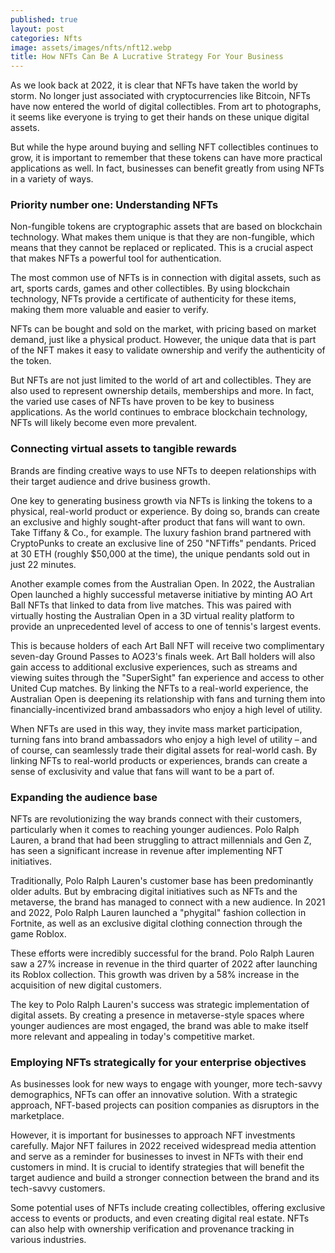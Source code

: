 ```yaml
---
published: true
layout: post
categories: Nfts
image: assets/images/nfts/nft12.webp
title: How NFTs Can Be A Lucrative Strategy For Your Business
---
```


As we look back at 2022, it is clear that NFTs have taken the world by storm. No longer just associated with cryptocurrencies like Bitcoin, NFTs have now entered the world of digital collectibles. From art to photographs, it seems like everyone is trying to get their hands on these unique digital assets.

But while the hype around buying and selling NFT collectibles continues to grow, it is important to remember that these tokens can have more practical applications as well. In fact, businesses can benefit greatly from using NFTs in a variety of ways.

### Priority number one: Understanding NFTs
Non-fungible tokens are cryptographic assets that are based on blockchain technology. What makes them unique is that they are non-fungible, which means that they cannot be replaced or replicated. This is a crucial aspect that makes NFTs a powerful tool for authentication.

The most common use of NFTs is in connection with digital assets, such as art, sports cards, games and other collectibles. By using blockchain technology, NFTs provide a certificate of authenticity for these items, making them more valuable and easier to verify.

NFTs can be bought and sold on the market, with pricing based on market demand, just like a physical product. However, the unique data that is part of the NFT makes it easy to validate ownership and verify the authenticity of the token.

But NFTs are not just limited to the world of art and collectibles. They are also used to represent ownership details, memberships and more. In fact, the varied use cases of NFTs have proven to be key to business applications. As the world continues to embrace blockchain technology, NFTs will likely become even more prevalent.

### Connecting virtual assets to tangible rewards
Brands are finding creative ways to use NFTs to deepen relationships with their target audience and drive business growth.

One key to generating business growth via NFTs is linking the tokens to a physical, real-world product or experience. By doing so, brands can create an exclusive and highly sought-after product that fans will want to own. Take Tiffany & Co., for example. The luxury fashion brand partnered with CryptoPunks to create an exclusive line of 250 "NFTiffs" pendants. Priced at 30 ETH (roughly $50,000 at the time), the unique pendants sold out in just 22 minutes.

Another example comes from the Australian Open. In 2022, the Australian Open launched a highly successful metaverse initiative by minting AO Art Ball NFTs that linked to data from live matches. This was paired with virtually hosting the Australian Open in a 3D virtual reality platform to provide an unprecedented level of access to one of tennis's largest events. 

This is because holders of each Art Ball NFT will receive two complimentary seven-day Ground Passes to AO23's finals week. Art Ball holders will also gain access to additional exclusive experiences, such as streams and viewing suites through the "SuperSight" fan experience and access to other United Cup matches. By linking the NFTs to a real-world experience, the Australian Open is deepening its relationship with fans and turning them into financially-incentivized brand ambassadors who enjoy a high level of utility.

When NFTs are used in this way, they invite mass market participation, turning fans into brand ambassadors who enjoy a high level of utility – and of course, can seamlessly trade their digital assets for real-world cash. By linking NFTs to real-world products or experiences, brands can create a sense of exclusivity and value that fans will want to be a part of. 

### Expanding the audience base
NFTs are revolutionizing the way brands connect with their customers, particularly when it comes to reaching younger audiences. Polo Ralph Lauren, a brand that had been struggling to attract millennials and Gen Z, has seen a significant increase in revenue after implementing NFT initiatives.

Traditionally, Polo Ralph Lauren's customer base has been predominantly older adults. But by embracing digital initiatives such as NFTs and the metaverse, the brand has managed to connect with a new audience. In 2021 and 2022, Polo Ralph Lauren launched a "phygital" fashion collection in Fortnite, as well as an exclusive digital clothing connection through the game Roblox.

These efforts were incredibly successful for the brand. Polo Ralph Lauren saw a 27% increase in revenue in the third quarter of 2022 after launching its Roblox collection. This growth was driven by a 58% increase in the acquisition of new digital customers.

The key to Polo Ralph Lauren's success was strategic implementation of digital assets. By creating a presence in metaverse-style spaces where younger audiences are most engaged, the brand was able to make itself more relevant and appealing in today's competitive market.

### Employing NFTs strategically for your enterprise objectives
As businesses look for new ways to engage with younger, more tech-savvy demographics, NFTs can offer an innovative solution. With a strategic approach, NFT-based projects can position companies as disruptors in the marketplace.

However, it is important for businesses to approach NFT investments carefully. Major NFT failures in 2022 received widespread media attention and serve as a reminder for businesses to invest in NFTs with their end customers in mind. It is crucial to identify strategies that will benefit the target audience and build a stronger connection between the brand and its tech-savvy customers.

Some potential uses of NFTs include creating collectibles, offering exclusive access to events or products, and even creating digital real estate. NFTs can also help with ownership verification and provenance tracking in various industries.
